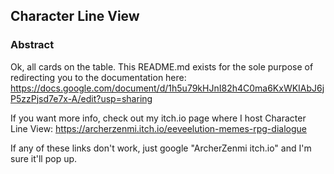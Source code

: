 ## Character Line View


### Abstract
Ok, all cards on the table. This README.md exists for the sole purpose of redirecting you to the documentation here: https://docs.google.com/document/d/1h5u79kHJnI82h4C0ma6KxWKIAbJ6jP5zzPjsd7e7x-A/edit?usp=sharing

If you want more info, check out my itch.io page where I host Character Line View: https://archerzenmi.itch.io/eeveelution-memes-rpg-dialogue

If any of these links don't work, just google "ArcherZenmi itch.io" and I'm sure it'll pop up.
